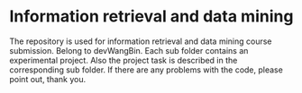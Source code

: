 # Information retrieval and data mining
The repository is used for information retrieval and data mining course submission. Belong to devWangBin.
Each sub folder contains an experimental project. Also the project task is described in the corresponding sub folder. 
If there are any problems with the code, please point out, thank you. 
